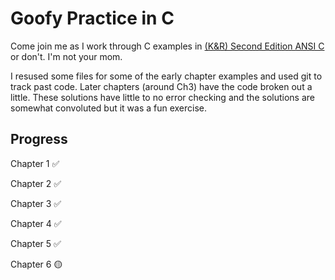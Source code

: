 # Goofy Practice in C
Come join me as I work through C examples in [(K&R) Second Edition ANSI C](https://raw.githubusercontent.com/AzatAI/cs_books/master/The.C.Programming.Language.2nd.Edition.pdf) or don't. I'm not your mom.

I resused some files for some of the early chapter examples and used git
to track past code. Later chapters (around Ch3) have the code broken out
a little. These solutions have little to no error checking and the solutions
are somewhat convoluted but it was a fun exercise.

## Progress
Chapter 1 ✅

Chapter 2 ✅

Chapter 3 ✅

Chapter 4 ✅

Chapter 5 ✅

Chapter 6 🟡
